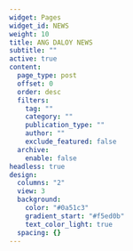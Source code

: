 ```yaml
---
widget: Pages
widget_id: NEWS
weight: 10
title: ANG DALOY NEWS
subtitle: ""
active: true
content:
  page_type: post
  offset: 0
  order: desc
  filters:
    tag: ""
    category: ""
    publication_type: ""
    author: ""
    exclude_featured: false
  archive:
    enable: false
headless: true
design:
  columns: "2"
  view: 3
  background:
    color: "#0a51c3"
    gradient_start: "#f5ed0b"
    text_color_light: true
  spacing: {}
---
```

